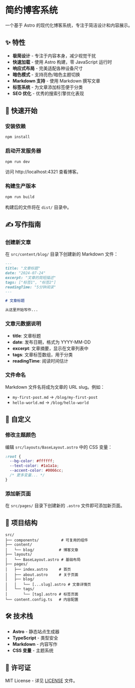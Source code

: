# 简约博客系统

一个基于 Astro 的现代化博客系统，专注于简洁设计和内容展示。

## ✨ 特性

- **极简设计** - 专注于内容本身，减少视觉干扰
- **快速加载** - 使用 Astro 构建，零 JavaScript 运行时
- **响应式布局** - 完美适配各种设备尺寸
- **暗色模式** - 支持亮色/暗色主题切换
- **Markdown 支持** - 使用 Markdown 撰写文章
- **标签系统** - 为文章添加标签便于分类
- **SEO 优化** - 优秀的搜索引擎优化表现

## 🚀 快速开始

### 安装依赖

```bash
npm install
```

### 启动开发服务器

```bash
npm run dev
```

访问 http://localhost:4321 查看博客。

### 构建生产版本

```bash
npm run build
```

构建后的文件将在 `dist/` 目录中。

## ✍️ 写作指南

### 创建新文章

在 `src/content/blog/` 目录下创建新的 Markdown 文件：

```markdown
---
title: "文章标题"
date: "2024-07-24"
excerpt: "文章的简短描述"
tags: ["标签1", "标签2"]
readingTime: "5分钟阅读"
---

# 文章标题

从这里开始写作...
```

### 文章元数据说明

- **title**: 文章标题
- **date**: 发布日期，格式为 YYYY-MM-DD
- **excerpt**: 文章摘要，显示在文章列表中
- **tags**: 文章标签数组，用于分类
- **readingTime**: 阅读时间估计

### 文件命名

Markdown 文件名将成为文章的 URL slug。例如：
- `my-first-post.md` → `/blog/my-first-post`
- `hello-world.md` → `/blog/hello-world`

## 🎨 自定义

### 修改主题颜色

编辑 `src/layouts/BaseLayout.astro` 中的 CSS 变量：

```css
:root {
  --bg-color: #ffffff;
  --text-color: #1a1a1a;
  --accent-color: #0066cc;
  /* 更多变量... */
}
```

### 添加新页面

在 `src/pages/` 目录下创建新的 `.astro` 文件即可添加新页面。

## 📁 项目结构

```
src/
├── components/          # 可复用的组件
├── content/
│   └── blog/           # 博客文章
├── layouts/
│   └── BaseLayout.astro # 基础布局
├── pages/
│   ├── index.astro     # 首页
│   ├── about.astro     # 关于页面
│   ├── blog/
│   │   └── [...slug].astro # 文章详情页
│   └── tags/
│       └── [tag].astro # 标签页面
└── content.config.ts   # 内容配置
```

## 🛠️ 技术栈

- **Astro** - 静态站点生成器
- **TypeScript** - 类型安全
- **Markdown** - 内容写作
- **CSS 变量** - 主题系统

## 📄 许可证

MIT License - 详见 [LICENSE](LICENSE) 文件。

